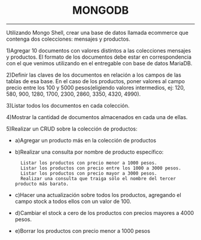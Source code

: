 # <h1 style="text-align:center">MONGODB</h1>
---
Utilizando Mongo Shell, crear una base de datos llamada ecommerce que contenga dos colecciones: mensajes y productos.

1)Agregar 10 documentos con valores distintos a las colecciones mensajes y productos. El formato de los documentos debe estar en correspondencia con el que venimos utilizando en el entregable con base de datos MariaDB.

2)Definir las claves de los documentos en relación a los campos de las tablas de esa base. En el caso de los productos, poner valores al campo precio entre los 100 y 5000 pesos(eligiendo valores intermedios, ej: 120, 580, 900, 1280, 1700, 2300, 2860, 3350, 4320, 4990).

3)Listar todos los documentos en cada colección.

4)Mostrar la cantidad de documentos almacenados en cada una de ellas.

5)Realizar un CRUD sobre la colección de productos:

- a)Agregar un producto más en la colección de productos

- b)Realizar una consulta por nombre de producto específico:

        Listar los productos con precio menor a 1000 pesos.
        Listar los productos con precio entre los 1000 a 3000 pesos.
        Listar los productos con precio mayor a 3000 pesos.
        Realizar una consulta que traiga sólo el nombre del tercer producto más barato.
- c)Hacer una actualización sobre todos los productos, agregando el campo stock a todos ellos con un valor de 100.

- d)Cambiar el stock a cero de los productos con precios mayores a 4000 pesos.

- e)Borrar los productos con precio menor a 1000 pesos
